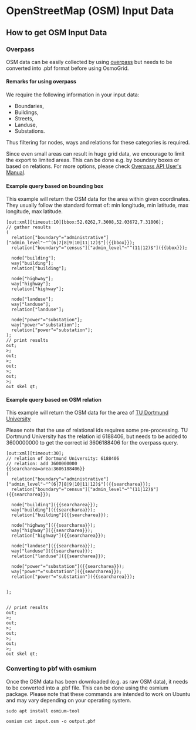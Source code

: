 # OpenStreetMap (OSM) Input Data

## How to get OSM Input Data
### Overpass
OSM data can be easily collected by using [overpass](https://overpass-turbo.eu/) but needs to be converted into .pbf format before using OsmoGrid.

#### Remarks for using overpass
We require the following information in your input data:
  - Boundaries,
  - Buildings,
  - Streets,
  - Landuse,
  - Substations.

Thus filtering for nodes, ways and relations for these categories is required.

Since even small areas can result in huge grid data, we encourage to limit the export to limited areas. This can be done e.g. by boundary boxes or based on relations. For more options, please check [Overpass API User's Manual](https://dev.overpass-api.de/overpass-doc/en/).

#### Example query based on bounding box 

This example will return the OSM data for the area within given coordinates. They usually follow the standard format of: min longitude, min latitude, max longitude, max latitude. 

```
[out:xml][timeout:10][bbox:52.0262,7.3008,52.03672,7.31806];
// gather results
(
  relation["boundary"="administrative"]["admin_level"~"^(6|7|8|9|10|11|12)$"]({{bbox}});
  relation["boundary"="census"]["admin_level"~"^(11|12)$"]({{bbox}});

  node["building"];
  way["building"];
  relation["building"];

  node["highway"];
  way["highway"];
  relation["highway"];

  node["landuse"];
  way["landuse"];
  relation["landuse"];

  node["power"="substation"];
  way["power"="substation"];
  relation["power"="substation"];
);
// print results
out;
>;
out;
>;
out;
>;
out;
>;
out skel qt;

```

#### Example query based on OSM relation

This example will return the OSM data for the area of [TU Dortmund University](https://www.tu-dortmund.de/)

Please note that the use of relational ids requires some pre-processing. TU Dortmund University has the relation id 6188406, but needs to be added to 3600000000 to get the correct id 3606188406 for the overpass query.  

```
[out:xml][timeout:30];
// relation of Dortmund University: 6188406
// relation: add 3600000000
{{searcharea=area:3606188406}}
(  
  relation["boundary"="administrative"]["admin_level"~"^(6|7|8|9|10|11|12)$"]({{searcharea}});
  relation["boundary"="census"]["admin_level"~"^(11|12)$"]({{searcharea}});

  node["building"]({{searcharea}}); 
  way["building"]({{searcharea}}); 
  relation["building"]({{searcharea}}); 

  node["highway"]({{searcharea}}); 
  way["highway"]({{searcharea}}); 
  relation["highway"]({{searcharea}}); 

  node["landuse"]({{searcharea}}); 
  way["landuse"]({{searcharea}}); 
  relation["landuse"]({{searcharea}}); 

  node["power"="substation"]({{searcharea}}); 
  way["power"="substation"]({{searcharea}}); 
  relation["power"="substation"]({{searcharea}}); 
  
  
);
  

// print results
out;
>;
out;
>;
out;
>;
out;
>;
out skel qt;
```


### Converting to pbf with osmium

Once the OSM data has been downloaded (e.g. as raw OSM data), it needs to be converted into a .pbf file. This can be done using the osmium package. Please note that these commands are intended to work on Ubuntu and may vary depending on your operating system.

```
sudo apt install osmium-tool
```


```
osmium cat input.osm -o output.pbf
```
